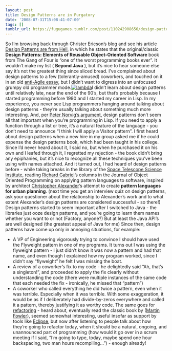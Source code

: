 ```yaml
---
layout: post
title: Design Patterns are in Purgatory
date: '2008-07-31T15:08:41-07:00'
tags: []
tumblr_url: https://fugugames.tumblr.com/post/110242908656/design-patterns-are-in-purgatory
---
```

So I’m browsing back through Christer Ericson’s blog and see his article [Design Patterns are from Hell](http://realtimecollisiondetection.net/blog/?p=44), in which he states that the original/classic **Design Patterns: Elements of Reusable Object-Oriented Software** book from The Gang of Four is “one of the worst programming books ever”. It wouldn’t make my list ( **Beyond Java** ), but it’s nice to hear someone else say it’s not the greatest thing since sliced bread. I’ve complained about design patterns to a few (tolerantly-amused) coworkers, and touched on it in an old [anti-Agile essay](http://www.technciat.writing/process.html), but I didn’t want to digress into an unfocused grumpy old programmer mode.[![](http://itshardtofondlepenguins.com/wp-content/uploads/2008/07/lambda.jpg "lambda")](http://itshardtofondlepenguins.com/wp-content/uploads/2008/07/lambda.jpg)I didn’t learn about design patterns until relatively late, near the end of the 90’s, but that’s probably because I started programming before 1990 and I started my career in Lisp. In my experience, you never see Lisp programmers hanging around talking about design patterns - they’re usually talking about something much more interesting. And, per [Peter Norvig’s argument](http://norvig.com/design-patterns/), design patterns don’t seem all that important when you’re programming in Lisp. If you need to apply a function through a list or tree, it’s a natural feature of the language - you don’t need to announce “I think I will apply a Visitor pattern”. I first heard about design patterns when a new hire in my group asked me if he could expense the design patterns book, which had been taught in his college. Since I’d never heard about it, I said no, but when he purchased it on his own and I leafed through it, I regretted my rejection - the book didn’t bring any epiphanies, but it’s nice to recognize all these techniques you’ve been using with names attached. And it turned out, I had heard of design patterns before - while taking breaks in the library of the [Space Telescope Science Institute](http://stsci.edu/), reading [Richard Gabriel](http://dreamsongs.net/)’s columns in the Journal of Object Oriented Programming on applying pattern languages to software, inspired by architect [Christopher Alexander](http://www.patternlanguage.com/)’s attempt to create **pattern languages for urban planning**. (next time you get an interview quiz on design patterns, ask your questioner about the relationship to Alexander’s work and to what extent Alexander’s design patterns are considered successful - so there!) Design patterns started to seem important after I switched to Java - the libraries just ooze design patterns, and you’re going to learn them names whether you want to or not (Factory, anyone?) But at least the Java API’s are well designed (the greatest appeal of Java for me) Since then, design patterns have come up only in annoying situations, for example:

- A VP of Engineering vigorously trying to convince I should have used the Flyweight pattern in one of my programs. It turns out I was using the flyweight pattern - I just didn’t know it was now a pattern and had that name, and even though I explained how my program worked, since I didn’t say “flyweight” he felt I was missing the boat.
- A review of a coworker’s fix to my code - he delightedly said “Ah, that’s a singleton!”, and proceeded to apply the fix clearly without understanding the code (there were multiple instances of the same code that each needed the fix - ironically, he missed that “pattern”)
- A coworker who called everything he did twice a pattern, even when it was terrible. Especially when it was terrible. With some exaggeration, it would be as if I deliberately had divide-by-zeros everywhere and called it a pattern, thereby justifying it as worthy code.
The same goes for [refactoring](http://www.refactoring.com/) - heard about, eventually read the classic book by ([Martin Fowler](http://martinfowler.com/)), seemed somewhat interesting, useful insofar as support by tools like [Eclipse](http://www.eclipse.org/), but now after listening to people talk about how they’re going to refactor today, when it should be a natural, ongoing, and unannounced part of programming (how would it go over in a scrum meeting if I said, “I’m going to type, today, maybe spend one hour backspacing, two man hours recompiling…”) - enough already!
